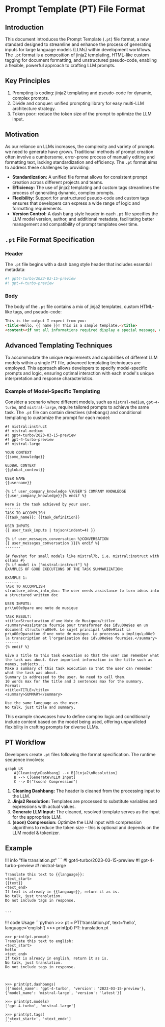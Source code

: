 # Prompt Template (PT) File Format

## Introduction

This document introduces the Prompt Template (`.pt`) file format, a new standard designed to streamline and enhance the process of generating inputs for large language models (LLMs) within development workflows. The `.pt` format is a composition of jinja2 templating, HTML-like custom tagging for document formatting, and unstructured pseudo-code, enabling a flexible, powerful approach to crafting LLM prompts.

## Key Principles

1. Prompting is coding: jinja2 templating and pseudo-code for dynamic, complex prompts.
2. Divide and conquer: unified prompting library for easy multi-LLM architecture strategy.
3. Token poor: reduce the token size of the prompt to optimize the LLM input.

## Motivation

As our reliance on LLMs increases, the complexity and variety of prompts we need to generate have grown. Traditional methods of prompt creation often involve a cumbersome, error-prone process of manually editing and formatting text, lacking standardization and efficiency. The `.pt` format aims to address these challenges by providing:

- **Standardization:** A unified file format allows for consistent prompt creation across different projects and teams.
- **Efficiency:** The use of jinja2 templating and custom tags streamlines the process of generating dynamic, complex prompts.
- **Flexibility:** Support for unstructured pseudo-code and custom tags ensures that developers can express a wide range of logic and formatting requirements.
- **Version Control:** A dash bang style header in each `.pt` file specifies the LLM model version, author, and additional metadata, facilitating better management and compatibility of prompt templates over time.

## `.pt` File Format Specification

### Header

The `.pt` file begins with a dash bang style header that includes essential metadata:

``` bash
#! gpt4-turbo/2023-03-15-preview
#! gpt-4-turbo-preview
```

### Body

The body of the `.pt` file contains a mix of jinja2 templates, custom HTML-like tags, and pseudo-code:


```html
This is the output I expect from you:
<title>Hello, {{ name }}! This is a sample template.</title>    
<content><if not all informations required display a special message, otherwise do something></content>

```

## Advanced Templating Techniques

To accommodate the unique requirements and capabilities of different LLM models within a single PT file, advanced templating techniques are employed. This approach allows developers to specify model-specific prompts and logic, ensuring optimal interaction with each model's unique interpretation and response characteristics.

### Example of Model-Specific Templating

Consider a scenario where different models, such as `mistral-medium`, `gpt-4-turbo`, and `mistral-large`, require tailored prompts to achieve the same task. The `.pt` file can contain directives (shebangs) and conditional templating to customize the prompt for each model:

```plaintext
#! mistral:instruct
#! mistral-medium
#! gpt4-turbo/2023-03-15-preview
#! gpt-4-turbo-preview
#! mistral-large

YOUR CONTEXT
{{some_knowledge}}

GLOBAL CONTEXT
{{global_context}}

USER NAME
{{username}}

{% if user_company_knowledge %}USER'S COMPANY KNOWLEDGE
{{user_company_knowledge}}{% endif %}

Here is the task achieved by your user.
-------
TASK TO ACCOMPLISH
{{task_name}}: {{task_definition}}

USER INPUTS
{{ user_task_inputs | tojson(indent=4) }}

{% if user_messages_conversation %}CONVERSATION
{{ user_messages_conversation }}{% endif %}
-------

{# fewshot for small models like mistral7b, i.e. mistral:instruct with ollama #}
{% if model in ["mistral:instruct"] %}
EXAMPLES OF GOOD EXECUTIONS OF THE TASK SUMMARIZATION:

EXAMPLE 1:
------
TASK TO ACCOMPLISH
structure_ideas_into_doc: The user needs assistance to turn ideas into a structured written doc

USER INPUTS:
pr\\u00e9pare une note de musique

TASK RESULT:
<title>Structuration d'une Note de Musique</title>
<summary>Assistance fournie pour transformer des id\u00e9es en un document structur\u00e9. Le sujet principal \u00e9tait la pr\u00e9paration d'une note de musique. Le processus a impliqu\u00e9 la transcription et l'organisation des id\u00e9es fournies.</summary>
------
{% endif %}

Give a title to this task execution so that the user can remember what the task was about. Give important information in the title such as names, subjects...
Make a summary of this task execution so that the user can remember what the task was about.
Summary is addressed to the user. No need to call them.
10 words max for the title and 3 sentences max for the summary.
Format:
<title>TITLE</title>
<summary>SUMMARY</summary>

Use the same language as the user.
No talk, just title and summary.
```

This example showcases how to define complex logic and conditionally include content based on the model being used, offering unparalleled flexibility in crafting prompts for diverse LLMs.


## PT Workflow

Developers create `.pt` files following the format specification. The runtime sequence involves:

```mermaid
graph LR
    A[Cleaning\nDashbang] --> B[Jinja2\nResolution]
    B --> C[Generate\nLLM Input]
    C --> D["(soon) Compression"]
```

1. **Cleaning Dashbang:** The header is cleaned from the processing input to the LLM.
2. **Jinja2 Resolution:** Templates are processed to substitute variables and expressions with actual values.
3. **Generate LLM Input:** The cleaned, resolved template serves as the input for the appropriate LLM.
4. **(soon) Compression:** Optimize the LLM input with compression algorithms to reduce the token size – this is optional and depends on the LLM model & tokenizer.

## Example

!!! info "file translation.pt"
    ```
    #! gpt4-turbo/2023-03-15-preview
#! gpt-4-turbo-preview
    #! mistral-large

    Translate this text to {{language}}:
    <text_start>
    {{text}}
    <text_end>
    If text is already in {{language}}, return it as is.
    No talk, just translation.
    Do not include tags in response.


    ```

!!! code Usage
    ```python
    >>> pt = PT('translation.pt', text='hello', language='english')
    >>> print(pt)
    PT: translation.pt
    
    >>> print(pt.prompt)
    Translate this text to english:
    <text_start>
    hello
    <text_end>
    If text is already in english, return it as is.
    No talk, just translation.
    Do not include tags in response.
    
    
    
    >>> print(pt.dashbangs)
    [{'model_name': 'gpt-4-turbo', 'version': '2023-03-15-preview'}, {'model_name': 'mistral-large', 'version': 'latest'}]
    
    >>> print(pt.models)
    ['gpt-4-turbo', 'mistral-large']
    
    >>> print(pt.tags) 
    ['<text_start>', '<text_end>']   
    ```

